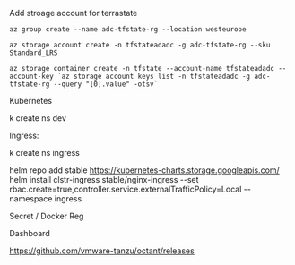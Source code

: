 Add stroage account for terrastate

```shell
az group create --name adc-tfstate-rg --location westeurope

az storage account create -n tfstateadadc -g adc-tfstate-rg --sku Standard_LRS

az storage container create -n tfstate --account-name tfstateadadc --account-key `az storage account keys list -n tfstateadadc -g adc-tfstate-rg --query "[0].value" -otsv`
```

Kubernetes


k create ns dev

Ingress:

k create ns ingress

helm repo add stable https://kubernetes-charts.storage.googleapis.com/
helm install clstr-ingress stable/nginx-ingress --set rbac.create=true,controller.service.externalTrafficPolicy=Local --namespace ingress

Secret / Docker Reg

Dashboard

https://github.com/vmware-tanzu/octant/releases